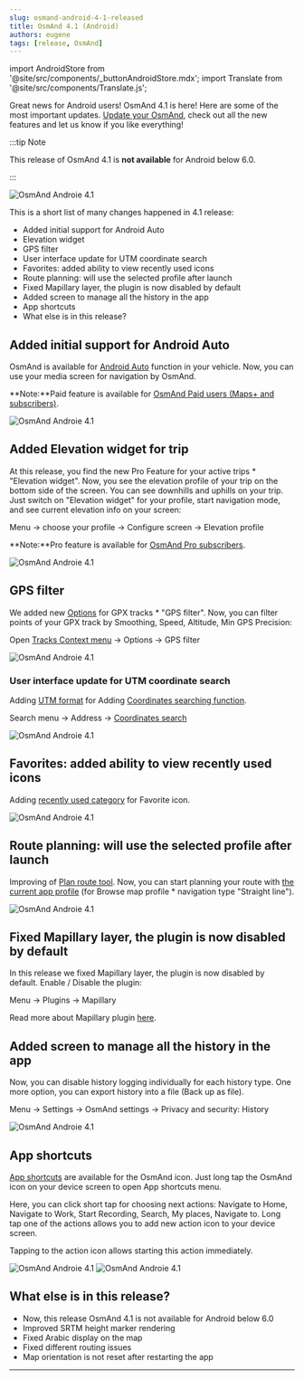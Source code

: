 ```yaml
---
slug: osmand-android-4-1-released
title: OsmAnd 4.1 (Android)
authors: eugene
tags: [release, OsmAnd]
---
```

import AndroidStore from '@site/src/components/_buttonAndroidStore.mdx';
import Translate from '@site/src/components/Translate.js';

Great news for Android users! OsmAnd 4.1 is here! Here are some of the most important updates. [Update your OsmAnd](https://play.google.com/store/apps/details?id=net.osmand), check out all the new features and let us know if you like everything!

:::tip Note

This release of OsmAnd 4.1 is **not available** for Android below 6.0.

:::

![OsmAnd Androie 4.1](./banner.png)

<!--truncate-->

This is a short list of many changes happened in 4.1 release:


* Added initial support for Android Auto
* Elevation widget
* GPS filter
* User interface update for UTM coordinate search
* Favorites: added ability to view recently used icons
* Route planning: will use the selected profile after launch
* Fixed Mapillary layer, the plugin is now disabled by default
* Added screen to manage all the history in the app
* App shortcuts
* What else is in this release?



## Added initial support for Android Auto

OsmAnd is available for <a href="https://www.android.com/auto/">Android Auto</a> function in your vehicle. Now, you can use your media screen for navigation by OsmAnd.

**Note:**Paid feature is available for <a href="https://docs.osmand.net/en/main@latest/osmand/purchases/android#free-and-paid-features">OsmAnd Paid users (Maps+ and subscribers)</a>.


![OsmAnd Androie 4.1](./osmand_android_auto.png)

## Added Elevation widget for trip

At this release, you find the new Pro Feature for your active trips * "Elevation widget". Now, you see the elevation profile of your trip on the bottom side of the screen. You can see downhills and uphills on your trip. Just switch on "Elevation widget" for your profile, start navigation mode, and see current elevation info on your screen:

Menu → choose your profile → Configure screen → Elevation profile

**Note:**Pro feature is available for <a href="https://docs.osmand.net/en/main@latest/osmand/purchases/android#free-and-paid-features">OsmAnd Pro subscribers</a>.

![OsmAnd Androie 4.1](./elevation_widget.png)



## GPS filter

We added new <a href="https://docs.osmand.net/en/main@latest/osmand/map/track-context-menu#options">Options</a> for GPX tracks * "GPS filter". Now, you can filter points of your GPX track by Smoothing, Speed, Altitude, Min GPS Precision:

Open <a href="https://docs.osmand.net/en/main@latest/osmand/map/track-context-menu">Tracks Context menu</a> → Options → GPS filter

![OsmAnd Androie 4.1](./gps_filter.png)


<div class="subtitle" id="utm"><h3>User interface update for UTM coordinate search</h3></div>

Adding <a href="https://en.wikipedia.org/wiki/Universal_Transverse_Mercator_coordinate_system">UTM format</a> for Adding <a href="https://docs.osmand.net/en/main@latest/osmand/search/search-address#coordinates-search">Coordinates searching function</a>.

Search menu → Address → <a href="https://docs.osmand.net/en/main@latest/osmand/search/search-address#coordinates-search">Coordinates search</a> 

![OsmAnd Androie 4.1](./UTM.png)


## Favorites: added ability to view recently used icons

Adding <a href="https://docs.osmand.net/en/main@latest/osmand/personal/favorites#create">recently used category</a> for Favorite icon.


![OsmAnd Androie 4.1](./favorite.png)


## Route planning: will use the selected profile after launch

Improving of <a href="https://docs.osmand.net/en/main@latest/osmand/plan-route/create-route">Plan route tool</a>. Now, you can start planning your route with <a href="https://docs.osmand.net/en/main@latest/osmand/widgets/map-buttons#configure-map">the current app profile</a> (for Browse map profile  *  navigation type "Straight line").

![OsmAnd Androie 4.1](./planroute.png)


## Fixed Mapillary layer, the plugin is now disabled by default

In this release we fixed Mapillary layer, the plugin is now disabled by default. Enable / Disable the plugin:

Menu → Plugins → Mapillary

Read more about Mapillary plugin <a href="https://docs.osmand.net/en/main@latest/osmand/plugins/mapillary">here</a>.


## Added screen to manage all the history in the app

Now, you can disable history logging individually for each history type. One more option, you can export history into a file (Back up as file).

Menu → Settings → OsmAnd settings → Privacy and security: History

![OsmAnd Androie 4.1](./history.png)


## App shortcuts

<a href="https://support.google.com/android/answer/9450271">App shortcuts</a> are available for the OsmAnd icon. Just long tap the OsmAnd icon on your device screen to open App shortcuts menu.

Here, you can click short tap for choosing next actions: Navigate to Home, Navigate to Work, Start Recording, Search, My places, Navigate to. Long tap one of the actions allows you to add new action icon to your device screen.

Tapping to the action icon allows starting this action immediately.

![OsmAnd Androie 4.1](./shortcuts1.png) ![OsmAnd Androie 4.1](./shortcuts2.png)

## What else is in this release?

* Now, this release OsmAnd 4.1 is not available for Android below 6.0
* Improved SRTM height marker rendering
* Fixed Arabic display on the map
* Fixed different routing issues
* Map orientation is not reset after restarting the app


_________________________________________________

<AndroidStore/>